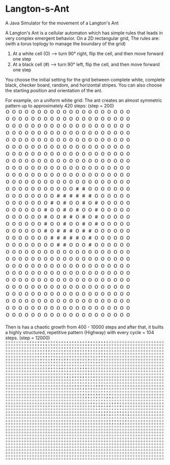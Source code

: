 # Langton-s-Ant
A Java Simulator for the movement of a Langton's Ant 

A Langton's Ant is a cellular automaton which has simple rules that leads in very complex emergent behavior. 
On a 2D rectangular grid, The rules are: (with a torus toplogy to manage the boundary of the grid)
1. At a white cell (O) --> turn 90° right, flip the cell, and then move forward one step 
2. At a black cell (#) --> turn 90° left, flip the cell, and then move forward one step


You choose the initial setting for the grid between complete white, complete black, checker board, random, and horizontal stripes. You can also choose the starting position and orientation of the ant. 

For example, on a uniform white grid:
The ant creates an almost symmetric pattern up to approximately 420 steps:
(step = 200)
![](200.png)


Then is has a chaotic growth from 400 - 10000 steps and after that, it builts a highly structured, repetitive pattern (Highway) with every cycle = 104 steps.
(step = 12000)
![](12000.png)
